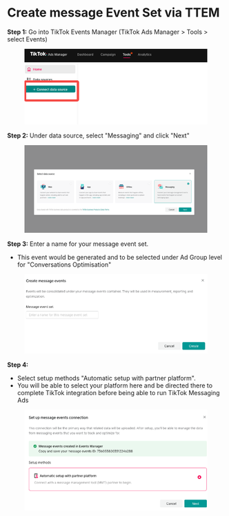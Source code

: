 # Create message Event Set via TTEM

**Step 1:** Go into TikTok Events Manager (TikTok Ads Manager > Tools > select Events)

<figure><img src="../../.gitbook/assets/image (108).png" alt=""><figcaption></figcaption></figure>

**Step 2:** Under data source, select "Messaging" and click "Next"

<figure><img src="../../.gitbook/assets/image (109).png" alt=""><figcaption></figcaption></figure>

**Step 3:** Enter a name for your message event set.

* This event would be generated and to be selected under Ad Group level for "Conversations Optimisation"

<figure><img src="../../.gitbook/assets/image (110).png" alt=""><figcaption></figcaption></figure>

**Step 4:**&#x20;

* Select setup methods "Automatic setup with partner platform".
* You will be able to select your platform here and be directed there to complete TikTok integration before being able to run TikTok Messaging Ads

<figure><img src="../../.gitbook/assets/image (111).png" alt=""><figcaption></figcaption></figure>
